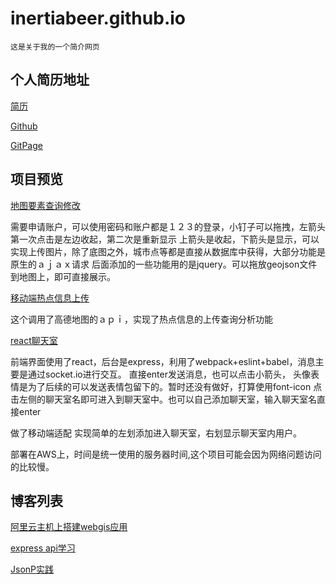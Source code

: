 # inertiabeer.github.io
`这是关于我的一个简介网页`
## 个人简历地址

[简历](https://inertiabeer.github.io/resume.html)

[Github](https://github.com/inertiabeer)

[GitPage](https://inertiabeer.github.io/gitpage.html)

## 项目预览

[地图要素查询修改](http://139.199.206.187:4000/)

需要申请账户，可以使用密码和账户都是１２３的登录，小钉子可以拖拽，左箭头第一次点击是左边收起，第二次是重新显示
上箭头是收起，下箭头是显示，可以实现上传图片，除了底图之外，城市点等都是直接从数据库中获得，大部分功能是原生的ａｊａｘ请求
后面添加的一些功能用的是jquery。可以拖放geojson文件到地图上，即可直接展示。

[移动端热点信息上传](http://139.199.206.187:3000/)

这个调用了高德地图的ａｐｉ，实现了热点信息的上传查询分析功能

[react聊天室](http://13.58.63.174/)

前端界面使用了react，后台是express，利用了webpack+eslint+babel，消息主要是通过socket.io进行交互。
直接enter发送消息，也可以点击小箭头，
头像表情是为了后续的可以发送表情包留下的。暂时还没有做好，打算使用font-icon
点击左侧的聊天室名即可进入到聊天室中。也可以自己添加聊天室，输入聊天室名直接enter

做了移动端适配
实现简单的左划添加进入聊天室，右划显示聊天室内用户。

部署在AWS上，时间是统一使用的服务器时间,这个项目可能会因为网络问题访问的比较慢。

## 博客列表

[阿里云主机上搭建webgis应用](/blog/aliCloud/)

[express api学习](/blog/expressAPI/)

[JsonP实践](/blog/jsonp/)




